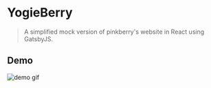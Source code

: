 # YogieBerry

> A simplified mock version of pinkberry's website in React using GatsbyJS.

## Demo

![demo gif](public/static/yoberryDemo.gif)



